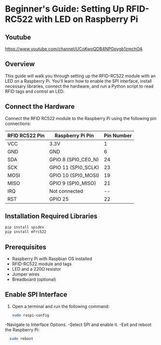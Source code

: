# Beginner's Guide: Setting Up RFID-RC522 with LED on Raspberry Pi

 ## Youtube
  https://www.youtube.com/channel/UCoKwpQDB4NPGpygb1zmchOA

## Overview
This guide will walk you through setting up the RFID-RC522 module with an LED on a Raspberry Pi. You'll learn how to enable the SPI interface, install necessary libraries, connect the hardware, and run a Python script to read RFID tags and control an LED.

## Connect the Hardware

Connect the RFID RC522 module to the Raspberry Pi using the following pin connections:



| RFID RC522 Pin | Raspberry Pi Pin       | Pin Number |
|----------------|------------------------|------------|
| VCC            | 3.3V                   | 1          |
| GND            | GND                    | 6          |
| SDA            | GPIO 8 (SPI0_CE0_N)    | 24         |
| SCK            | GPIO 11 (SPI0_SCLK)    | 23         |
| MOSI           | GPIO 10 (SPI0_MOSI)    | 19         |
| MISO           | GPIO 9 (SPI0_MISO)     | 21         |
| IRQ            | Not connected          | --         |
| RST            | GPIO 25                | 22         |


## Installation Required Libraries
   ```sh
pip install spidev
pip install mfrc522
```

## Prerequisites
- Raspberry Pi with Raspbian OS installed
- RFID-RC522 module and tags 
- LED and a 220Ω resistor
- Jumper wires
- Breadboard (optional)

##  Enable SPI Interface
1. Open a terminal and run the following command:
   ```sh
   sudo raspi-config
   ```
-Navigate to Interface Options.
-Select SPI and enable it.
-Exit and reboot the Raspberry Pi:
```sh
  sudo reboot
```
